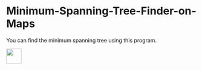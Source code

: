 # Minimum-Spanning-Tree-Finder-on-Maps
You can find the minimum spanning tree using this program.

<img src="https://upload.wikimedia.org/wikipedia/commons/2/2e/Boruvka%27s_algorithm_%28Sollin%27s_algorithm%29_Anim.gif" width="40" height="40" />
